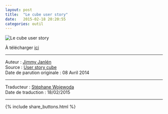 ```yaml
---
layout: post
title:  "Le cube user story"
date:   2015-02-18 20:20:55
categories: outil
---
```


![Le cube user story](https://conceptcubes.files.wordpress.com/2015/02/userstorycube_preview-french.jpg?w=620)

À télécharger [ici](http://conceptcubes.com/2015/02/18/userstorycube_fr/)  

---
Auteur : [Jimmy Janlén](https://www.crisp.se/konsulter/jimmy-janlen)  
Source : [User story cube](http://conceptcubes.com/2014/04/08/userstorycube/)  
Date de parution originale : 08 Avril 2014  

---
Traducteur : [Stéphane Wojewoda](http://www.les-traducteurs-agiles.org/traducteurs/)  
Date de traduction : 18/02/2015  

---

{% include share_buttons.html %}
